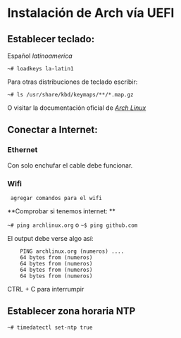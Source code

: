 # Instalación de Arch vía UEFI

## Establecer teclado:
Español _latinoamerica_

```~# loadkeys la-latin1 ```

Para otras distribuciones de teclado escribir:

```~# ls /usr/share/kbd/keymaps/**/*.map.gz```

O visitar la documentación oficial de [_Arch Linux_](https://wiki.archlinux.org/index.php/Installation_guide)

## Conectar a Internet:

### Ethernet

Con solo enchufar el cable debe funcionar.

### Wifi

``` agregar comandos para el wifi```

**Comprobar si tenemos internet: **

```~# ping archlinux.org``` o ```~$ ping github.com```

El output debe verse algo así:
``` 
    PING archlinux.org (numeros) ....
    64 bytes from (numeros)
    64 bytes from (numeros)
    64 bytes from (numeros)
    64 bytes from (numeros)
```

CTRL + C para interrumpir


## Establecer zona horaria NTP

```~# timedatectl set-ntp true```

